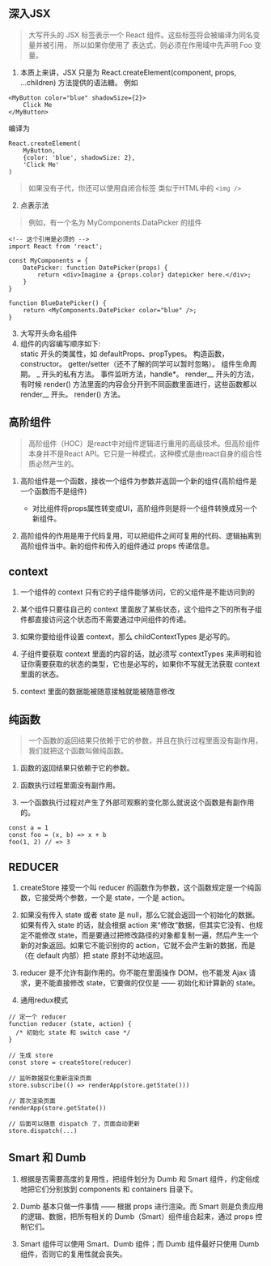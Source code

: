 ## 深入JSX
> 大写开头的 JSX 标签表示一个 React 组件。这些标签将会被编译为同名变量并被引用，
> 所以如果你使用了 <Foo /> 表达式，则必须在作用域中先声明 Foo 变量。
1. 本质上来讲，JSX 只是为 React.createElement(component, props, ...children) 方法提供的语法糖。
例如
```
<MyButton color="blue" shadowSize={2}>
    Click Me
</MyButton>
```
编译为
```
React.createElement(
    MyButton,
    {color: 'blue', shadowSize: 2},
    'Click Me'
)
```
> 如果没有子代，你还可以使用自闭合标签 类似于HTML中的 ` <img /> `

2. 点表示法
> 例如，有一个名为 MyComponents.DataPicker 的组件
```
<!-- 这个引用是必须的 -->
import React from 'react';

const MyComponents = {
    DatePicker: function DatePicker(props) {
        return <div>Imagine a {props.color} datepicker here.</div>;
    }
}

function BlueDatePicker() {
    return <MyComponents.DatePicker color="blue" />;
}
```

3. 大写开头命名组件
4. 组件的内容编写顺序如下:    
    static 开头的类属性，如 defaultProps、propTypes。
    构造函数，constructor。
    getter/setter（还不了解的同学可以暂时忽略）。
    组件生命周期。
    _ 开头的私有方法。
    事件监听方法，handle*。
    render__ 开头的方法，有时候 render() 方法里面的内容会分开到不同函数里面进行，这些函数都以 render__ 开头。
    render() 方法。

## 高阶组件
> 高阶组件（HOC）是react中对组件逻辑进行重用的高级技术。但高阶组件本身并不是React API。它只是一种模式，这种模式是由react自身的组合性质必然产生的。

1. 高阶组件是一个函数，接收一个组件为参数并返回一个新的组件(高阶组件是一个函数而不是组件)
    - 对比组件将props属性转变成UI，高阶组件则是将一个组件转换成另一个新组件。

2. 高阶组件的作用是用于代码复用，可以把组件之间可复用的代码、逻辑抽离到高阶组件当中。新的组件和传入的组件通过 props 传递信息。

## context
1. 一个组件的 context 只有它的子组件能够访问，它的父组件是不能访问到的

2. 某个组件只要往自己的 context 里面放了某些状态，这个组件之下的所有子组件都直接访问这个状态而不需要通过中间组件的传递。

3. 如果你要给组件设置 context，那么 childContextTypes 是必写的。

4. 子组件要获取 context 里面的内容的话，就必须写 contextTypes 来声明和验证你需要获取的状态的类型，它也是必写的，如果你不写就无法获取 context 里面的状态。

5. context 里面的数据能被随意接触就能被随意修改

## 纯函数
> 一个函数的返回结果只依赖于它的参数，并且在执行过程里面没有副作用，我们就把这个函数叫做纯函数。
1. 函数的返回结果只依赖于它的参数。

2. 函数执行过程里面没有副作用。

3. 一个函数执行过程对产生了外部可观察的变化那么就说这个函数是有副作用的。

```
const a = 1
const foo = (x, b) => x + b
foo(1, 2) // => 3
```

## REDUCER
1. createStore 接受一个叫 reducer 的函数作为参数，这个函数规定是一个纯函数，它接受两个参数，一个是 state，一个是 action。

2. 如果没有传入 state 或者 state 是 null，那么它就会返回一个初始化的数据。如果有传入 state 的话，就会根据 action 来“修改“数据，但其实它没有、也规定不能修改 state，而是要通过把修改路径的对象都复制一遍，然后产生一个新的对象返回。如果它不能识别你的 action，它就不会产生新的数据，而是（在 default 内部）把 state 原封不动地返回。

3. reducer 是不允许有副作用的。你不能在里面操作 DOM，也不能发 Ajax 请求，更不能直接修改 state，它要做的仅仅是 —— 初始化和计算新的 state。

4. 通用redux模式
```
// 定一个 reducer
function reducer (state, action) {
  /* 初始化 state 和 switch case */
}

// 生成 store
const store = createStore(reducer)

// 监听数据变化重新渲染页面
store.subscribe(() => renderApp(store.getState()))

// 首次渲染页面
renderApp(store.getState()) 

// 后面可以随意 dispatch 了，页面自动更新
store.dispatch(...)
```

## Smart 和 Dumb 
1. 根据是否需要高度的复用性，把组件划分为 Dumb 和 Smart 组件，约定俗成地把它们分别放到 components 和 containers 目录下。

2. Dumb 基本只做一件事情 —— 根据 props 进行渲染。而 Smart 则是负责应用的逻辑、数据，把所有相关的 Dumb（Smart）组件组合起来，通过 props 控制它们。

3. Smart 组件可以使用 Smart、Dumb 组件；而 Dumb 组件最好只使用 Dumb 组件，否则它的复用性就会丧失。